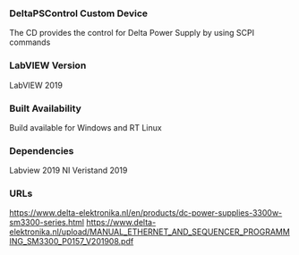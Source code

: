 ### DeltaPSControl Custom Device ###
The CD provides the control for Delta Power Supply by using SCPI commands

### LabVIEW Version ###

LabVIEW 2019

### Built Availability ###

Build available for Windows and RT Linux

### Dependencies ###

Labview 2019
NI Veristand 2019


### URLs ###

https://www.delta-elektronika.nl/en/products/dc-power-supplies-3300w-sm3300-series.html
https://www.delta-elektronika.nl/upload/MANUAL_ETHERNET_AND_SEQUENCER_PROGRAMMING_SM3300_P0157_V201908.pdf
